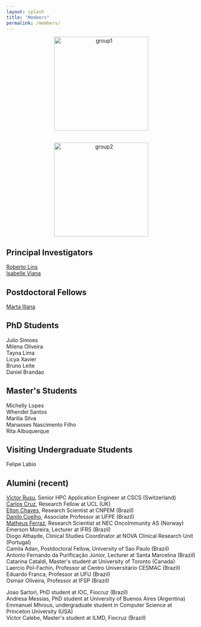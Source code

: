 ```yaml
---
layout: splash
title: "Members"
permalink: /members/
---
```


<div style="display: flex; justify-content: center; align-items: flex-start; gap: 2rem; flex-wrap: wrap;">

  <figure style="text-align: center; margin: 0;">
    <img src="{{ '/images/group1.png' | relative_url }}" alt="group1" style="height: 250px; width: auto;" />
  </figure>

  <figure style="text-align: center; margin: 0;">
    <img src="{{ '/images/group3.png' | relative_url }}" alt="group2" style="height: 250px; width: auto;" />
  </figure>

</div>

## Principal Investigators

[Roberto Lins](https://rlinslab.github.io/resume/)  
[Isabelle Viana](https://orcid.org/0000-0003-4648-6635)  

## Postdoctoral Fellows

[Marta Illana](https://orcid.org/0000-0003-3659-478X)  

## PhD Students

Julio Simoes  
Milena Oliveira  
Tayna Lima  
Licya Xavier  
Bruno Leite  
Daniel Brandao

## Master's Students

Michelly Lopes  
Whendel Santos  
Marilia Silva  
Manasses Nascimento Filho  
Rita Albuquerque

## Visiting Undergraduate Students

Felipe Labio

## Alumini (recent)

[Victor Rusu](https://www.cscs.ch/publications/stories/2020/meet-the-staff-victor-holanda-rusu), Senior HPC Application Engineer at CSCS (Switzerland)  
[Carlos Cruz](https://profiles.ucl.ac.uk/97203-carlos-henrique-bezerra-da-cruz/about), Research Fellow at UCL (UK)  
[Elton Chaves]( https://orcid.org/0000-0001-8573-2216), Research Scientist at CNPEM (Brazil)  
[Danilo Coelho](https://sigaa.ufpe.br/sigaa/public/docente/portal.jsf?siape=3382657), Associate Professor at UFPE (Brazil)  
[Matheus Ferraz](https://matheusferraz.owlstown.net/), Research Scientist at NEC OncoImmunity AS (Norway)  
Emerson Moreira, Lecturer at IFRS (Brazil)  
Diogo Athayde, Clinical Studies Coordinator at NOVA Clinical Research Unit (Portugal)  
Camila Adan, Postdoctoral Fellow, University of Sao Paulo (Brazil)  
Antonio Fernando da Purificação Júnior, Lecturer at Santa Marcelina (Brazil)  
Catarina Cataldi, Master's student at University of Toronto (Canada)  
Laercio Pol-Fachin, Professor at Centro Universitário CESMAC (Brazil)  
Eduardo Franca, Professor at UFU (Brazil)  
Osmair Oliveira, Professor at IFSP (Brazil)  
  
Joao Sartori, PhD student at IOC, Fiocruz (Brazil)  
Andresa Messias, PhD student at University of Buenos Aires (Argentina)  
Emmanuel Mhrous, undergraduate student in Computer Science at Princeton University (USA)  
Victor Calebe, Master's student at ILMD, Fiocruz (Brazil)  
  


